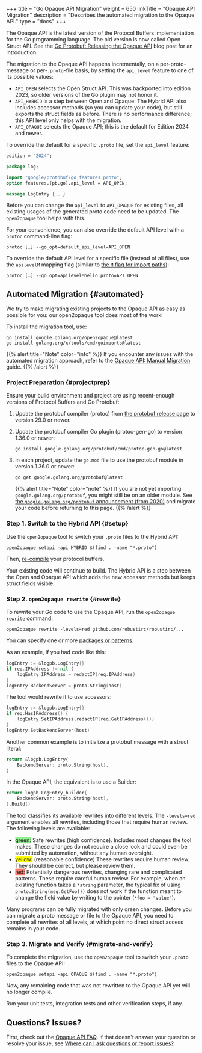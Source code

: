 +++
title = "Go Opaque API Migration"
weight = 650
linkTitle = "Opaque API Migration"
description = "Describes the automated migration to the Opaque API."
type = "docs"
+++

The Opaque API is the latest version of the Protocol Buffers implementation for
the Go programming language. The old version is now called Open Struct API. See
the [Go Protobuf: Releasing the Opaque API](https://go.dev/blog/protobuf-opaque)
blog post for an introduction.

The migration to the Opaque API happens incrementally, on a per-proto-message or
per-`.proto`-file basis, by setting the `api_level` feature to one of its
possible values:

*   `API_OPEN` selects the Open Struct API. This was backported into edition
    2023, so older versions of the Go plugin may not honor it.
*   `API_HYBRID` is a step between Open and Opaque: The Hybrid API also includes
    accessor methods (so you can update your code), but still exports the struct
    fields as before. There is no performance difference; this API level only
    helps with the migration.
*   `API_OPAQUE` selects the Opaque API; this is the default for Edition 2024
    and newer.

To override the default for a specific `.proto` file, set the `api_level`
feature:

```proto
edition = "2024";

package log;

import "google/protobuf/go_features.proto";
option features.(pb.go).api_level = API_OPEN;

message LogEntry { … }
```

Before you can change the `api_level` to `API_OPAQUE` for existing files, all
existing usages of the generated proto code need to be updated. The
`open2opaque` tool helps with this.

For your convenience, you can also override the default API level with a
`protoc` command-line flag:

```
protoc […] --go_opt=default_api_level=API_OPEN
```

To override the default API level for a specific file (instead of all files),
use the `apilevelM` mapping flag (similar to
[the `M` flag for import paths](/reference/go/go-generated/#package)):

```
protoc […] --go_opt=apilevelMhello.proto=API_OPEN
```

## Automated Migration {#automated}

We try to make migrating existing projects to the Opaque API as easy as possible
for you: our open2opaque tool does most of the work!

To install the migration tool, use:

```
go install google.golang.org/open2opaque@latest
go install golang.org/x/tools/cmd/goimports@latest
```

{{% alert title="Note" color="info" %}} If
you encounter any issues with the automated migration approach, refer to the
[Opaque API: Manual Migration](/reference/go/opaque-migration-manual)
guide. {{% /alert %}}

### Project Preparation {#projectprep}

Ensure your build environment and project are using recent-enough versions of
Protocol Buffers and Go Protobuf:

1.  Update the protobuf compiler (protoc) from
    [the protobuf release page](https://github.com/protocolbuffers/protobuf/releases/latest)
    to version 29.0 or newer.

1.  Update the protobuf compiler Go plugin (protoc-gen-go) to version 1.36.0 or
    newer:

    ```
    go install google.golang.org/protobuf/cmd/protoc-gen-go@latest
    ```

1.  In each project, update the `go.mod` file to use the protobuf module in
    version 1.36.0 or newer:

    ```
    go get google.golang.org/protobuf@latest
    ```

    {{% alert title="Note" color="note" %}} If you
    are not yet importing `google.golang.org/protobuf`, you might still be on an
    older module. See
    [the `google.golang.org/protobuf` announcement (from 2020)](https://go.dev/blog/protobuf-apiv2)
    and migrate your code before returning to this
    page. {{% /alert %}}

### Step 1. Switch to the Hybrid API {#setup}

Use the `open2opaque` tool to switch your `.proto` files to the Hybrid API:

```
open2opaque setapi -api HYBRID $(find . -name "*.proto")
```

Then,
[re-compile](/getting-started/gotutorial#compiling-protocol-buffers)
your protocol buffers.

Your existing code will continue to build. The Hybrid API is a step between the
Open and Opaque API which adds the new accessor methods but keeps struct fields
visible.

### Step 2. `open2opaque rewrite` {#rewrite}

To rewrite your Go code to use the Opaque API, run the `open2opaque rewrite`
command:

```
open2opaque rewrite -levels=red github.com/robustirc/robustirc/...
```

You can specify one or more
[packages or patterns](https://pkg.go.dev/cmd/go#hdr-Package_lists_and_patterns).

As an example, if you had code like this:

```go
logEntry := &logpb.LogEntry{}
if req.IPAddress != nil {
    logEntry.IPAddress = redactIP(req.IPAddress)
}
logEntry.BackendServer = proto.String(host)
```

The tool would rewrite it to use accessors:

```go
logEntry := &logpb.LogEntry{}
if req.HasIPAddress() {
    logEntry.SetIPAddress(redactIP(req.GetIPAddress()))
}
logEntry.SetBackendServer(host)
```

Another common example is to initialize a protobuf message with a struct
literal:

```go
return &logpb.LogEntry{
    BackendServer: proto.String(host),
}
```

In the Opaque API, the equivalent is to use a Builder:

```go
return logpb.LogEntry_builder{
    BackendServer: proto.String(host),
}.Build()
```

The tool classifies its available rewrites into different levels. The
`-levels=red` argument enables all rewrites, including those that require human
review. The following levels are available:

*   <span style="background-color: lightgreen">green:</span> Safe rewrites (high
    confidence). Includes most changes the tool makes. These changes do not
    require a close look and could even be submitted by automation, without any
    human oversight.
*   <span style="background-color: yellow">yellow:</span> (reasonable
    confidence) These rewrites require human review. They should be correct, but
    please review them.
*   <span style="background-color: salmon">red:</span> Potentially dangerous
    rewrites, changing rare and complicated patterns. These require careful
    human review. For example, when an existing function takes a `*string`
    parameter, the typical fix of using `proto.String(msg.GetFoo())` does not
    work if the function meant to change the field value by writing to the
    pointer (`*foo = "value"`).

Many programs can be fully migrated with only green changes. Before you can
migrate a proto message or file to the Opaque API, you need to complete all
rewrites of all levels, at which point no direct struct access remains in your
code.

### Step 3. Migrate and Verify {#migrate-and-verify}

To complete the migration, use the `open2opaque` tool to switch your `.proto`
files to the Opaque API:

```
open2opaque setapi -api OPAQUE $(find . -name "*.proto")
```

Now, any remaining code that was not rewritten to the Opaque API yet will no
longer compile.

Run your unit tests, integration tests and other verification steps, if any.

## Questions? Issues?

First, check out the
[Opaque API FAQ](/reference/go/opaque-faq). If that
doesn't answer your question or resolve your issue, see
[Where can I ask questions or report issues?](/reference/go/opaque-faq#questions)
